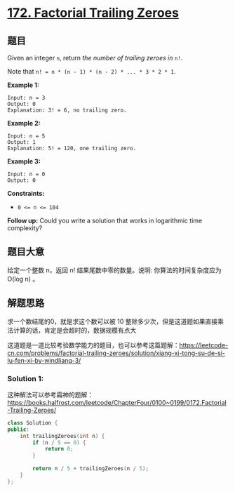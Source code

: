 # [172. Factorial Trailing Zeroes](https://leetcode.com/problems/factorial-trailing-zeroes/)

## 题目

Given an integer `n`, return *the number of trailing zeroes in* `n!`.

Note that `n! = n * (n - 1) * (n - 2) * ... * 3 * 2 * 1`.

 

**Example 1:**

```
Input: n = 3
Output: 0
Explanation: 3! = 6, no trailing zero.
```

**Example 2:**

```
Input: n = 5
Output: 1
Explanation: 5! = 120, one trailing zero.
```

**Example 3:**

```
Input: n = 0
Output: 0
```

 

**Constraints:**

- `0 <= n <= 104`

 

**Follow up:** Could you write a solution that works in logarithmic time complexity?

## 题目大意

给定一个整数 n，返回 n! 结果尾数中零的数量。说明: 你算法的时间复杂度应为 O(log n) 。

## 解题思路

求一个数结尾的0，就是求这个数可以被 10 整除多少次，但是这道题如果直接乘法计算的话，肯定是会超时的，数据规模有点大

这道题是一道比较考验数学能力的题目，也可以参考这篇题解：https://leetcode-cn.com/problems/factorial-trailing-zeroes/solution/xiang-xi-tong-su-de-si-lu-fen-xi-by-windliang-3/

### Solution 1:

这种解法可以参考霜神的题解：https://books.halfrost.com/leetcode/ChapterFour/0100~0199/0172.Factorial-Trailing-Zeroes/

````c++
class Solution {
public:
    int trailingZeroes(int n) {
        if (n / 5 == 0) {
            return 0;
        }
        
        return n / 5 + trailingZeroes(n / 5);
    }
};
````

